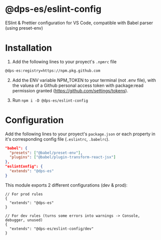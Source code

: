 # @dps-es/eslint-config

ESlint &amp; Prettier configuration for VS Code, compatible with Babel parser (using preset-env)

# Installation

1. Add the following lines to your proyect's `.npmrc` file

```bash
@dps-es:registry=https://npm.pkg.github.com
```

2. Add the ENV variable NPM_TOKEN to your terminal (not .env file), with the valuea of a Github personal access token with package:read permission granted (https://github.com/settings/tokens).

3. Run `npm i -D @dps-es/eslint-config`

# Configuration

Add the following lines to your proyect's `package.json` or each property in it's corresponding config file (`.eslintrc`, `.babelrc`).

```json
"babel": {
  "presets": ["@babel/preset-env"],
  "plugins": ["@babel/plugin-transform-react-jsx"]
},
"eslintConfig": {
  "extends": "@dps-es"
}
```

This module exports 2 different configurations (dev & prod):

```jsonc
// For prod rules
{
  "extends": "@dps-es"
}
```

```jsonc
// For dev rules (turns some errors into warnings -> Console, debugger, unused)
{
  "extends": "@dps-es/eslint-config/dev"
}
```
